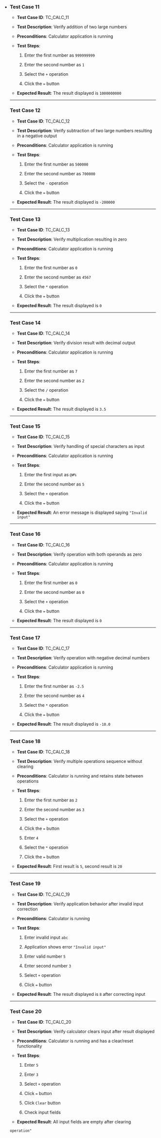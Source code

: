 *   ### Test Case 11
    
    *   **Test Case ID**: TC\_CALC\_11
        
    *   **Test Description**: Verify addition of two large numbers
        
    *   **Preconditions**: Calculator application is running
        
    *   **Test Steps**:
        
        1.  Enter the first number as `999999999`
            
        2.  Enter the second number as `1`
            
        3.  Select the `+` operation
            
        4.  Click the `=` button
            
    *   **Expected Result**: The result displayed is `1000000000`
        
    
    * * *
    
    ### Test Case 12
    
    *   **Test Case ID**: TC\_CALC\_12
        
    *   **Test Description**: Verify subtraction of two large numbers resulting in a negative output
        
    *   **Preconditions**: Calculator application is running
        
    *   **Test Steps**:
        
        1.  Enter the first number as `500000`
            
        2.  Enter the second number as `700000`
            
        3.  Select the `-` operation
            
        4.  Click the `=` button
            
    *   **Expected Result**: The result displayed is `-200000`
        
    
    * * *
    
    ### Test Case 13
    
    *   **Test Case ID**: TC\_CALC\_13
        
    *   **Test Description**: Verify multiplication resulting in zero
        
    *   **Preconditions**: Calculator application is running
        
    *   **Test Steps**:
        
        1.  Enter the first number as `0`
            
        2.  Enter the second number as `4567`
            
        3.  Select the `*` operation
            
        4.  Click the `=` button
            
    *   **Expected Result**: The result displayed is `0`
        
    
    * * *
    
    ### Test Case 14
    
    *   **Test Case ID**: TC\_CALC\_14
        
    *   **Test Description**: Verify division result with decimal output
        
    *   **Preconditions**: Calculator application is running
        
    *   **Test Steps**:
        
        1.  Enter the first number as `7`
            
        2.  Enter the second number as `2`
            
        3.  Select the `/` operation
            
        4.  Click the `=` button
            
    *   **Expected Result**: The result displayed is `3.5`
        
    
    * * *
    
    ### Test Case 15
    
    *   **Test Case ID**: TC\_CALC\_15
        
    *   **Test Description**: Verify handling of special characters as input
        
    *   **Preconditions**: Calculator application is running
        
    *   **Test Steps**:
        
        1.  Enter the first input as `@#%`
            
        2.  Enter the second number as `5`
            
        3.  Select the `+` operation
            
        4.  Click the `=` button
            
    *   **Expected Result**: An error message is displayed saying `"Invalid input"`
        
    
    * * *
    
    ### Test Case 16
    
    *   **Test Case ID**: TC\_CALC\_16
        
    *   **Test Description**: Verify operation with both operands as zero
        
    *   **Preconditions**: Calculator application is running
        
    *   **Test Steps**:
        
        1.  Enter the first number as `0`
            
        2.  Enter the second number as `0`
            
        3.  Select the `+` operation
            
        4.  Click the `=` button
            
    *   **Expected Result**: The result displayed is `0`
        
    
    * * *
    
    ### Test Case 17
    
    *   **Test Case ID**: TC\_CALC\_17
        
    *   **Test Description**: Verify operation with negative decimal numbers
        
    *   **Preconditions**: Calculator application is running
        
    *   **Test Steps**:
        
        1.  Enter the first number as `-2.5`
            
        2.  Enter the second number as `4`
            
        3.  Select the `*` operation
            
        4.  Click the `=` button
            
    *   **Expected Result**: The result displayed is `-10.0`
        
    
    * * *
    
    ### Test Case 18
    
    *   **Test Case ID**: TC\_CALC\_18
        
    *   **Test Description**: Verify multiple operations sequence without clearing
        
    *   **Preconditions**: Calculator is running and retains state between operations
        
    *   **Test Steps**:
        
        1.  Enter the first number as `2`
            
        2.  Enter the second number as `3`
            
        3.  Select the `+` operation
            
        4.  Click the `=` button
            
        5.  Enter `4`
            
        6.  Select the `*` operation
            
        7.  Click the `=` button
            
    *   **Expected Result**: First result is `5`, second result is `20`
        
    
    * * *
    
    ### Test Case 19
    
    *   **Test Case ID**: TC\_CALC\_19
        
    *   **Test Description**: Verify application behavior after invalid input correction
        
    *   **Preconditions**: Calculator is running
        
    *   **Test Steps**:
        
        1.  Enter invalid input `abc`
            
        2.  Application shows error `"Invalid input"`
            
        3.  Enter valid number `5`
            
        4.  Enter second number `3`
            
        5.  Select `+` operation
            
        6.  Click `=` button
            
    *   **Expected Result**: The result displayed is `8` after correcting input
        
    
    * * *
    
    ### Test Case 20
    
    *   **Test Case ID**: TC\_CALC\_20
        
    *   **Test Description**: Verify calculator clears input after result displayed
        
    *   **Preconditions**: Calculator is running and has a clear/reset functionality
        
    *   **Test Steps**:
        
        1.  Enter `5`
            
        2.  Enter `3`
            
        3.  Select `+` operation
            
        4.  Click `=` button
            
        5.  Click `Clear` button
            
        6.  Check input fields
            
    *   **Expected Result**: All input fields are empty after clearing
        
    
    `operation"`